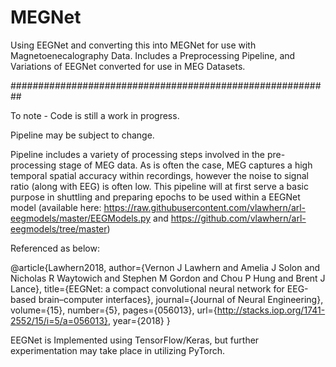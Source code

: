 # MEGNet
Using EEGNet and converting this into MEGNet for use with Magnetoenecalography Data. Includes a Preprocessing Pipeline, and Variations of EEGNet converted for use in MEG Datasets.

##########################################################

To note - Code is still a work in progress.

Pipeline may be subject to change.

Pipeline includes a variety of processing steps involved in the pre-processing stage of MEG data. As is often the case, MEG captures a high temporal spatial accuracy within recordings, however the noise to signal ratio (along with EEG) is often low. This pipeline will at first serve a basic purpose in shuttling and preparing epochs to be used within a EEGNet model (available here: https://raw.githubusercontent.com/vlawhern/arl-eegmodels/master/EEGModels.py and
https://github.com/vlawhern/arl-eegmodels/tree/master)

Referenced as below:

@article{Lawhern2018,
  author={Vernon J Lawhern and Amelia J Solon and Nicholas R Waytowich and Stephen M Gordon and Chou P Hung and Brent J Lance},
  title={EEGNet: a compact convolutional neural network for EEG-based brain–computer interfaces},
  journal={Journal of Neural Engineering},
  volume={15},
  number={5},
  pages={056013},
  url={http://stacks.iop.org/1741-2552/15/i=5/a=056013},
  year={2018}
}

EEGNet is Implemented using TensorFlow/Keras, but further experimentation may take place in utilizing PyTorch.
